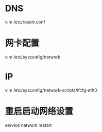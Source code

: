 # DNS
vim /etc/resolv.conf

# 网卡配置
vim /etc/sysconfig/network 

# IP
vim /etc/sysconfig/network-scripts/ifcfg-eth0

# 重启启动网络设置
service network restart
